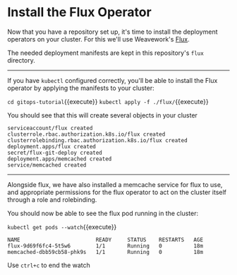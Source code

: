 # Install the Flux Operator

Now that you have a repository set up, it's time to install the deployment operators on your cluster. For this we'll use Weavework's [Flux](https://github.com/weaveworks/flux).

The needed deployment manifests are kept in this repository's `flux` directory.

---

If you have `kubectl` configured correctly, you'll be able to install the Flux operator by applying the manifests to your cluster:

`cd gitops-tutorial`{{execute}}
`kubectl apply -f ./flux/`{{execute}}

You should see that this will create several objects in your cluster

```
serviceaccount/flux created
clusterrole.rbac.authorization.k8s.io/flux created
clusterrolebinding.rbac.authorization.k8s.io/flux created
deployment.apps/flux created
secret/flux-git-deploy created
deployment.apps/memcached created
service/memcached created
```

---

Alongside flux, we have also installed a memcache service for flux to use, and appropriate permissions for the flux operator to act on the cluster itself through a role and rolebinding.

You should now be able to see the flux pod running in the cluster:

`kubectl get pods --watch`{{execute}}
```
NAME                        READY     STATUS    RESTARTS   AGE
flux-9d69f6fc4-5t5w6        1/1       Running   0          18m
memcached-dbb59cb58-phk9s   1/1       Running   0          18m
```

Use `ctrl+c` to end the watch
